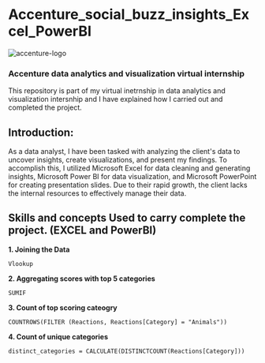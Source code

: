 # Accenture_social_buzz_insights_Excel_PowerBI

![accenture-logo](https://user-images.githubusercontent.com/90148389/216854479-4858e08e-0f6a-4f7b-89da-d32615bf792c.png)

### Accenture data analytics and visualization virtual internship
This repository is part of my virtual inetrnship in data analytics and visualization intersnhip and I have explained how I carried out and completed the project.

## Introduction:
As a data analyst, I have been tasked with analyzing the client's data to uncover insights, create visualizations, and present my findings. To accomplish this, I utilized Microsoft Excel for data cleaning and generating insights, Microsoft Power BI for data visualization, and Microsoft PowerPoint for creating presentation slides. Due to their rapid growth, the client lacks the internal resources to effectively manage their data.







## Skills and concepts Used to carry complete the project. (EXCEL and PowerBI)

**1. Joining the Data**

```Vlookup```

**2. Aggregating scores with top 5 categories**

```SUMIF```

**3. Count of top scoring cateogry**

```COUNTROWS(FILTER (Reactions, Reactions[Category] = "Animals"))```

**4. Count of unique categories**

```distinct_categories = CALCULATE(DISTINCTCOUNT(Reactions[Category]))```



